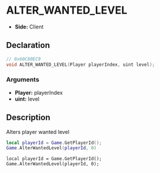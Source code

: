 # ALTER_WANTED_LEVEL
- **Side:** Client

## Declaration
```cpp
// 0x60C80EC9
void ALTER_WANTED_LEVEL(Player playerIndex, uint level);
```

### Arguments
- **Player:** playerIndex
- **uint:** level

## Description
Alters player wanted level

```lua
local playerId = Game.GetPlayerId();
Game.AlterWantedLevel(playerId, 0)
```

```squirrel
local playerId = Game.GetPlayerId();
Game.AlterWantedLevel(playerId, 0);
```